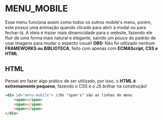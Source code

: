 # MENU_MOBILE
Esse menu funciona assim como todos os outros mobile's menu, porém, este possui uma animação quando clicado para abrir a modal ou para fechar-lá. A ideia é trazer mais dinamicidade para o website, fazendo ele fluir de uma forma mais natural e elegante, saindo um pouco do padrão de usar imagens para mudar o aspecto visual!
**OBS:** Não foi utilizado nenhum **FRAMEWORKS ou BIBLIOTECA**, feito com apenas com **ECMAScript, CSS e HTML**

## HTML
Pensei em fazer algo prático de ser utilizado, por isso, o **HTML é extremamente pequeno**, fazendo o CSS e o JS brilhar na construção!
```HTML
<div id="menu-mobile"> //Os "span's" são as linhas do menu
    <span></span>
    <span></span>
    <span></span>
</div>
```



